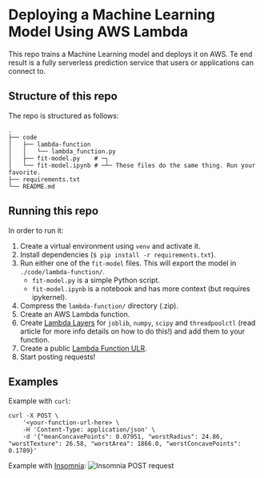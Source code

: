 # Deploying a Machine Learning Model Using AWS Lambda
This repo trains a Machine Learning model and deploys it on AWS. Te end result
is a fully serverless prediction service that users or applications can connect
to.

## Structure of this repo
The repo is structured as follows:
```
.
├── code
│   ├── lambda-function
│   │   └── lambda_function.py
│   ├── fit-model.py    # ─┐ 
│   └── fit-model.ipynb # ─┴─ These files do the same thing. Run your favorite.
├── requirements.txt
└── README.md
````

## Running this repo
In order to run it:
1. Create a virtual environment using `venv` and activate it.
2. Install dependencies (`$ pip install -r requirements.txt`).
3. Run either one of the `fit-model` files. This will export the model in
`./code/lambda-function/`.
    - `fit-model.py` is a simple Python script.
    - `fit-model.ipynb` is a notebook and has more context (but requires
    ipykernel).
4. Compress the `lambda-function/` directory (.zip).
5. Create an AWS Lambda function.
6. Create [Lambda
Layers](https://docs.aws.amazon.com/lambda/latest/dg/configuration-layers.html)
for `joblib`, `numpy`, `scipy` and `threadpoolctl` (read article for more info
details on how to do this!) and add them to your function.
7. Create a public [Lambda Function
ULR](https://docs.aws.amazon.com/lambda/latest/dg/lambda-urls.html).
8. Start posting requests!

## Examples
Example with `curl`:
```
curl -X POST \
    '<your-function-url-here> \
    -H 'Content-Type: application/json' \
    -d '{"meanConcavePoints": 0.07951, "worstRadius": 24.86, "worstTexture": 26.58, "worstArea": 1866.0, "worstConcavePoints": 0.1789}'
```

Example with [Insomnia](https://insomnia.rest/):
![Insomnia POST request](https://drive.google.com/uc?export=view&id=1IXNWLsN56oGmaUCYd3ix44OuqE-jY_7j)
